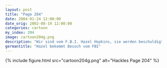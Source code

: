 ```yaml
---
layout: post
title: "Page 204"
date: 2004-01-24 12:00:00
date_orig: 2002-08-19 12:00:00
categories: cartoon
my_index: 204
image: cartoon204g.png
description: "Wir sind vom F.B.I. Hazel Hopkins, sie werden beschuldigt dass sie sich in das U.S. Department of Secrets eingehackt habt. Aber... aber ich habe nur meine Hausaufgaben erledigt! Ihr werdet mich doch nicht dafür verhaften, oder Ich überlege ernsthaft, mein Fach zu wechseln. Man nennt mich \"Bruiser\"."
germantitle: "Hazel bekommt Besuch vom FBI"
---
```


{% include figure.html src="cartoon204g.png" alt="Hackles Page 204"  %}
